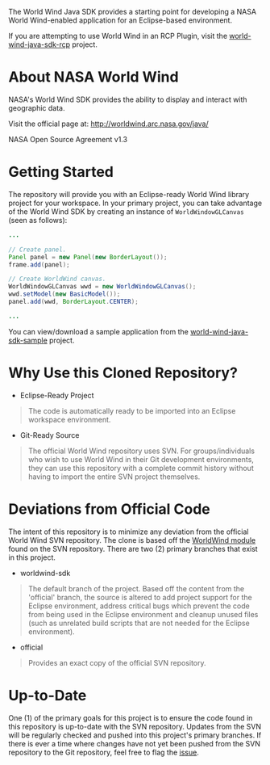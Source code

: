 The World Wind Java SDK provides a starting point for developing a NASA World Wind-enabled application for an Eclipse-based environment.

If you are attempting to use World Wind in an RCP Plugin, visit the [world-wind-java-sdk-rcp](https://github.com/unofficial-nasa/world-wind-java-sdk-rcp) project.

# About NASA World Wind
NASA's World Wind SDK provides the ability to display and interact with geographic data.

Visit the official page at: http://worldwind.arc.nasa.gov/java/

NASA Open Source Agreement v1.3

# Getting Started
The repository will provide you with an Eclipse-ready World Wind library project for your workspace. In your primary project, you can take advantage of the World Wind SDK by creating an instance of `WorldWindowGLCanvas` (seen as follows):
```java
...

// Create panel.
Panel panel = new Panel(new BorderLayout());
frame.add(panel);

// Create WorldWind canvas.
WorldWindowGLCanvas wwd = new WorldWindowGLCanvas();
wwd.setModel(new BasicModel());
panel.add(wwd, BorderLayout.CENTER);

...
```

You can view/download a sample application from the [world-wind-java-sdk-sample](https://github.com/unofficial-nasa/world-wind-java-sdk-sample) project.

# Why Use this Cloned Repository?
 * Eclipse-Ready Project
 > The code is automatically ready to be imported into an Eclipse workspace environment.
 
 * Git-Ready Source
 > The official World Wind repository uses SVN. For groups/individuals who wish to use World Wind in their Git development environments, they can use this repository with a complete commit history without having to import the entire SVN project themselves.

# Deviations from Official Code
The intent of this repository is to minimize any deviation from the official World Wind SVN repository. The clone is based off the [WorldWind module](http://worldwind31.arc.nasa.gov/svn/trunk/WorldWind/) found on the SVN repository. There are two (2) primary branches that exist in this project.

 * worldwind-sdk
 > The default branch of the project. Based off the content from the 'official' branch, the source is altered to add project support for the Eclipse environment, address critical bugs which prevent the code from being used in the Eclipse environment and cleanup unused files (such as unrelated build scripts that are not needed for the Eclipse environment).

 * official
 > Provides an exact copy of the official SVN repository.

# Up-to-Date
One (1) of the primary goals for this project is to ensure the code found in this repository is up-to-date with the SVN repository. Updates from the SVN will be regularly checked and pushed into this project's primary branches. If there is ever a time where changes have not yet been pushed from the SVN repository to the Git repository, feel free to flag the [issue](https://github.com/unofficial-nasa/world-wind-java-sdk/issues).

